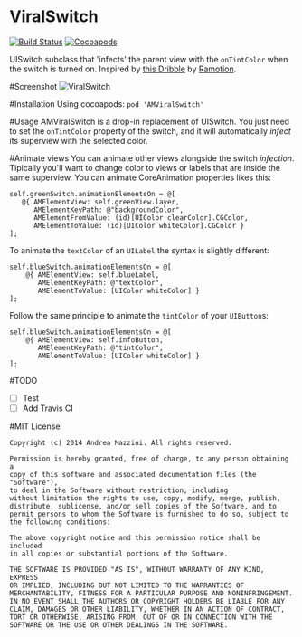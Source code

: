 ViralSwitch
========

[![Build Status](https://travis-ci.org/andreamazz/AMViralSwitch.png?style=flat)](https://travis-ci.org/andreamazz/ViralSwitch)
[![Cocoapods](https://cocoapod-badges.herokuapp.com/v/AMViralSwitch/badge.png?style=flat)](http://cocoapods.org/?q=amviralswitch)

UISwitch subclass that 'infects' the parent view with the `onTintColor` when the switch is turned on. Inspired by [this Dribble](https://dribbble.com/shots/1749645-Contact-Sync) by [Ramotion](https://dribbble.com/teams/Ramotion).


#Screenshot
![ViralSwitch](https://raw.githubusercontent.com/andreamazz/ViralSwitch/master/screenshot.gif)

#Installation
Using cocoapods:
`pod 'AMViralSwitch'`

#Usage
AMViralSwitch is a drop-in replacement of UISwitch. You just need to set the `onTintColor` property of the switch, and it will automatically _infect_ its superview with the selected color.

#Animate views
You can animate other views alongside the switch _infection_. Tipically you'll want to change color to views or labels that are inside the same superview. You can animate CoreAnimation properties likes this: 
```objc
self.greenSwitch.animationElementsOn = @[
   @{ AMElementView: self.greenView.layer,
      AMElementKeyPath: @"backgroundColor", 
      AMElementFromValue: (id)[UIColor clearColor].CGColor,
      AMElementToValue: (id)[UIColor whiteColor].CGColor }
];
```

To animate the `textColor` of an `UILabel` the syntax is slightly different:
```objc
self.blueSwitch.animationElementsOn = @[
    @{ AMElementView: self.blueLabel,
       AMElementKeyPath: @"textColor",
       AMElementToValue: [UIColor whiteColor] }
];
```
Follow the same principle to animate the `tintColor` of your `UIButton`s:
```objc
self.blueSwitch.animationElementsOn = @[
    @{ AMElementView: self.infoButton,
       AMElementKeyPath: @"tintColor",
       AMElementToValue: [UIColor whiteColor] }
];
```



#TODO  
- [ ] Test
- [ ] Add Travis CI

#MIT License

	Copyright (c) 2014 Andrea Mazzini. All rights reserved.

	Permission is hereby granted, free of charge, to any person obtaining a
	copy of this software and associated documentation files (the "Software"),
	to deal in the Software without restriction, including
	without limitation the rights to use, copy, modify, merge, publish,
	distribute, sublicense, and/or sell copies of the Software, and to
	permit persons to whom the Software is furnished to do so, subject to
	the following conditions:

	The above copyright notice and this permission notice shall be included
	in all copies or substantial portions of the Software.

	THE SOFTWARE IS PROVIDED "AS IS", WITHOUT WARRANTY OF ANY KIND, EXPRESS
	OR IMPLIED, INCLUDING BUT NOT LIMITED TO THE WARRANTIES OF
	MERCHANTABILITY, FITNESS FOR A PARTICULAR PURPOSE AND NONINFRINGEMENT.
	IN NO EVENT SHALL THE AUTHORS OR COPYRIGHT HOLDERS BE LIABLE FOR ANY
	CLAIM, DAMAGES OR OTHER LIABILITY, WHETHER IN AN ACTION OF CONTRACT,
	TORT OR OTHERWISE, ARISING FROM, OUT OF OR IN CONNECTION WITH THE
	SOFTWARE OR THE USE OR OTHER DEALINGS IN THE SOFTWARE.
	
